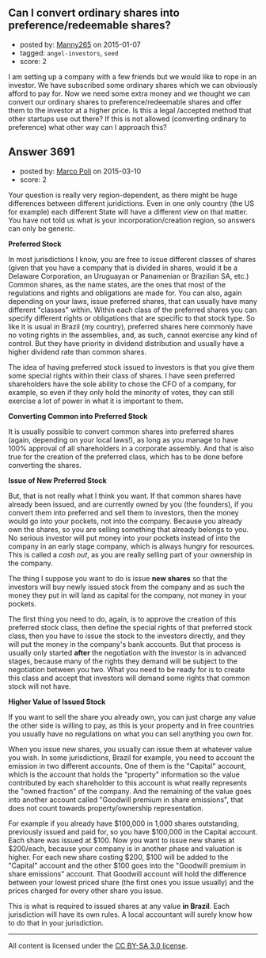 ## Can I convert ordinary shares into preference/redeemable shares?

- posted by: [Manny265](https://stackexchange.com/users/2554771/manny265) on 2015-01-07
- tagged: `angel-investors`, `seed`
- score: 2

I am setting up a company with a few friends but we would like to rope in an investor. We have subscribed some ordinary shares which we can obviously afford to pay for.
Now we need some extra money and we thought we can convert our ordinary shares to preference/redeemable shares and offer them to the investor at a higher price.
Is this a legal /accepted method that other startups use out there? If this is not allowed (converting ordinary to preference) what other way can I approach this?


## Answer 3691

- posted by: [Marco Poli](https://stackexchange.com/users/3026136/marco-poli) on 2015-03-10
- score: 2

Your question is really very region-dependent, as there might be huge differences between different juridictions. Even in one only country (the US for example) each different State will have a different view on that matter. You have not told us what is your incorporation/creation region, so answers can only be generic.

**Preferred Stock**

In most jurisdictions I know, you are free to issue different classes of shares (given that you have a company that is divided in shares, would it be a Delaware Corporation, an Uruguayan or Panamenian or Brazilian SA, etc.) Common shares, as the name states, are the ones that most of the regulations and rights and obligations are made for. You can also, again depending on your laws, issue preferred shares, that can usually have many different "classes" within. Within each class of the preferred shares you can specify different rights or obligations that are specific to that stock type. So like it is usual in Brazil (my country), preferred shares here commonly have no voting rights in the assemblies, and, as such, cannot exercise any kind of control. But they have priority in dividend distribution and usually have a higher dividend rate than common shares.

The idea of having preferred stock issued to investors is that you give them some special rights within their class of shares. I have seen preferred shareholders have the sole ability to chose the CFO of a company, for example, so even if they only hold the minority of votes, they can still exercise a lot of power in what it is important to them.

**Converting Common into Preferred Stock**

It is usually possible to convert common shares into preferred shares (again, depending on your local laws!), as long as you manage to have 100% approval of all shareholders in a corporate assembly. And that is also true for the creation of the preferred class, which has to be done before converting the shares.


**Issue of New Preferred Stock**

But, that is not really what I think you want. If that common shares have already been issued, and are currently owned by you (the founders), if you convert them into preferred and sell them to investors, then the money would go into your pockets, not into the company. Because you already own the shares, so you are selling something that already belongs to you. No serious investor will put money into your pockets instead of into the company in an early stage company, which is always hungry for resources. This is called a *cash out*, as you are really selling part of your ownership in the company.

The thing I suppose you want to do is issue **new shares** so that the investors will buy newly issued stock from the company and as such the money they put in will land as capital for the company, not money in your pockets.

The first thing you need to do, again, is to approve the creation of this preferred stock class, then define the special rights of that preferred stock class, then you have to issue the stock to the investors directly, and they will put the money in the company's bank accounts. But that process is usually only started **after** the negotiation with the investor is in advanced stages, because many of the rights they demand will be subject to the negotiation between you two. What you need to be ready for is to create this class and accept that investors will demand some rights that common stock will not have.

**Higher Value of Issued Stock**

If you want to sell the share you already own, you can just charge any value the other side is willing to pay, as this is your property and in free countries you usually have no regulations on what you can sell anything you own for.

When you issue new shares, you usually can issue them at whatever value you wish. In some jurisdictions, Brazil for example, you need to account the emission in two different accounts. One of them is the "Capital" account, which is the account that holds the "property" information so the value contributed by each shareholder to this account is what really represents the "owned fraction" of the company. And the remaining of the value goes into another account called "Goodwill premium in share emissions", that does not count towards property/ownership representation.

For example if you already have $100,000 in 1,000 shares outstanding, previously issued and paid for, so you have $100,000 in the Capital account. Each share was issued at $100. Now you want to issue new shares at $200/each, because your company is in another phase and valuation is higher. For each new share costing $200, $100 will be added to the "Capital" account and the other $100 goes into the "Goodwill premium in share emissions" account. That Goodwill account will hold the difference between your lowest priced share (the first ones you issue usually) and the prices charged for every other share you issue.

This is what is required to issued shares at any value **in Brazil**. Each jurisdiction will have its own rules. A local accountant will surely know how to do that in your jurisdiction.



---

All content is licensed under the [CC BY-SA 3.0 license](https://creativecommons.org/licenses/by-sa/3.0/).
